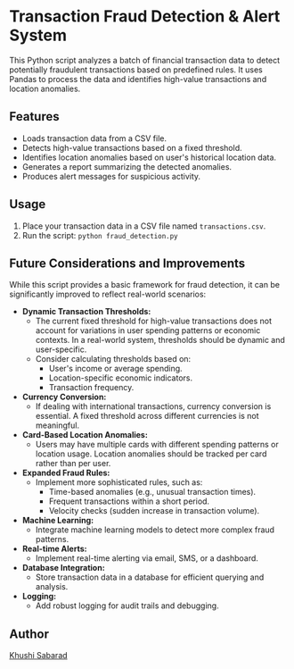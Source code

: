 # Transaction Fraud Detection & Alert System

This Python script analyzes a batch of financial transaction data to detect potentially fraudulent transactions based on predefined rules. It uses Pandas to process the data and identifies high-value transactions and location anomalies.

## Features

* Loads transaction data from a CSV file.
* Detects high-value transactions based on a fixed threshold.
* Identifies location anomalies based on user's historical location data.
* Generates a report summarizing the detected anomalies.
* Produces alert messages for suspicious activity.

## Usage

1.  Place your transaction data in a CSV file named `transactions.csv`.
2.  Run the script: `python fraud_detection.py`

## Future Considerations and Improvements

While this script provides a basic framework for fraud detection, it can be significantly improved to reflect real-world scenarios:

* **Dynamic Transaction Thresholds:**
    * The current fixed threshold for high-value transactions does not account for variations in user spending patterns or economic contexts. In a real-world system, thresholds should be dynamic and user-specific.
    * Consider calculating thresholds based on:
        * User's income or average spending.
        * Location-specific economic indicators.
        * Transaction frequency.
* **Currency Conversion:**
    * If dealing with international transactions, currency conversion is essential. A fixed threshold across different currencies is not meaningful.
* **Card-Based Location Anomalies:**
    * Users may have multiple cards with different spending patterns or location usage. Location anomalies should be tracked per card rather than per user.
* **Expanded Fraud Rules:**
    * Implement more sophisticated rules, such as:
        * Time-based anomalies (e.g., unusual transaction times).
        * Frequent transactions within a short period.
        * Velocity checks (sudden increase in transaction volume).
* **Machine Learning:**
    * Integrate machine learning models to detect more complex fraud patterns.
* **Real-time Alerts:**
    * Implement real-time alerting via email, SMS, or a dashboard.
* **Database Integration:**
    * Store transaction data in a database for efficient querying and analysis.
* **Logging:**
    * Add robust logging for audit trails and debugging.

## Author

[Khushi Sabarad](https://www.linkedin.com/in/khushi-sabarad/)
